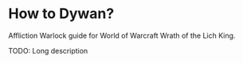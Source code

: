# How to Dywan?

Affliction Warlock guide for World of Warcraft Wrath of the Lich King.

TODO: Long description
